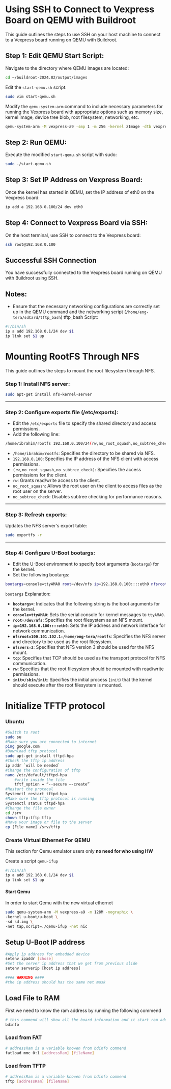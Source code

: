 # Using SSH to Connect to Vexpress Board on QEMU with Buildroot
This guide outlines the steps to use SSH on your host machine to connect to a Vexpress board running on QEMU with Buildroot.
## Step 1: Edit QEMU Start Script:
Navigate to the directory where QEMU images are located:
```bash
cd ~/buildroot-2024.02/output/images
```
Edit the `start-qemu.sh` script:
```bash
sudo vim start-qemu.sh
```
Modify the `qemu-system-arm` command to include necessary parameters for running the Vexpress board with appropriate options such as memory size, kernel image, device tree blob, root filesystem, networking, etc.

```bash
qemu-system-arm -M vexpress-a9 -smp 1 -m 256 -kernel zImage -dtb vexpress-v2p-ca9.dtb -drive file=rootfs.ext2,if=sd,format=raw -append "console=ttyAMA0,115200 rootwait root=/dev/mmcblk0" -net nic,model=lan9118 -net tap,script=/home/ibrahim/bootloader/qemu-ifup
```
## Step 2: Run QEMU:
Execute the modified `start-qemu.sh` script with sudo:
```bash
sudo ./start-qemu.sh
```
## Step 3: Set IP Address on Vexpress Board:
Once the kernel has started in QEMU, set the IP address of eth0 on the Vexpress board:
```bash
ip add a 192.168.0.100/24 dev eth0
```
## Step 4: Connect to Vexpress Board via SSH:
On the host terminal, use SSH to connect to the Vexpress board:

```bash
ssh root@192.168.0.100
```
## Successful SSH Connection
You have successfully connected to the Vexpress board running on QEMU with Buildroot using SSH.
## Notes:
- Ensure that the necessary networking configurations are correctly set up in the QEMU command and the networking script (`/home/eng-tera/sdCard/tftp_bash`)
tftp_bash Script:
```bash
#!/bin/sh
ip a add 192.168.0.1/24 dev $1
ip link set $1 up
```

# Mounting RootFS Through NFS
This guide outlines the steps to mount the root filesystem through NFS.
### Step 1: Install NFS server:
```bash
sudo apt-get install nfs-kernel-server
```
---
### Step 2: Configure exports file (/etc/exports):
- Edit the `/etc/exports` file to specify the shared directory and access permissions.
- Add the following line:
```bash
/home/ibrahim/rootfs 192.168.0.100/24(rw,no_root_squash,no_subtree_check)
```
- `/home/ibrahim/rootfs`: Specifies the directory to be shared via NFS.
- `192.168.0.100`: Specifies the IP address of the NFS client with access permissions.
- `(rw,no_root_squash,no_subtree_check)`: Specifies the access permissions for the client.
- `rw`: Grants read/write access to the client.
- `no_root_squash`: Allows the root user on the client to access files as the root user on the server.
- `no_subtree_check`: Disables subtree checking for performance reasons.
---
### Step 3: Refresh exports:
Updates the NFS server's export table:
```bash
sudo exportfs -r
```
---
### Step 4: Configure U-Boot bootargs:
- Edit the U-Boot environment to specify boot arguments (`bootargs`) for the kernel.
- Set the following bootargs:
```bash
bootargs=console=ttyAMA0 root=/dev/nfs ip=192.168.0.100::::eth0 nfsroot=192.168.0.1:/home/ibrahim/rootfs,nfsvers=3,tcp rw init=/sbin/init
```
`bootargs` Explanation:

- **`bootargs=`**: Indicates that the following string is the boot arguments for the kernel.
- **`console=ttyAMA0`**: Sets the serial console for kernel messages to `ttyAMA0`.
- **`root=/dev/nfs`**: Specifies the root filesystem as an NFS mount.
- **`ip=192.168.0.100::::eth0`**: Sets the IP address and network interface for network communication.
- **`nfsroot=100.101.102.1:/home/eng-tera/rootfs`**: Specifies the NFS server and directory to be used as the root filesystem.
- **`nfsvers=3`**: Specifies that NFS version 3 should be used for the NFS mount.
- **`tcp`**: Specifies that TCP should be used as the transport protocol for NFS communication.
- **`rw`**: Specifies that the root filesystem should be mounted with read/write permissions.
- **`init=/sbin/init`**: Specifies the initial process (`init`) that the kernel should execute after the root filesystem is mounted.

# Initialize TFTP protocol
### Ubuntu
```bash
#Switch to root
sudo su
#Make sure you are connected to internet
ping google.com
#Download tftp protocol
sudo apt-get install tftpd-hpa
#Check the tftp ip address
ip addr `will be needed`
#Change the configuration of tftp
nano /etc/default/tftpd-hpa
	#write inside the file
    tftf_option = “--secure –-create”
#Restart the protocal
Systemctl restart tftpd-hpa
#Make sure the tftp protocol is running
Systemctl status tftpd-hpa
#Change the file owner
cd /srv
chown tftp:tftp tftp 
#Move your image or file to the server
cp [File name] /srv/tftp
```
### Create Virtual Ethernet For QEMU
This section for Qemu emulator users only **no need for who using HW**

Create a script `qemu-ifup` 
```bash
#!/bin/sh
ip a add 192.168.0.1/24 dev $1
ip link set $1 up
```
#### Start Qemu
In order to start Qemu with the new virtual ethernet
```bash
sudo qemu-system-arm -M vexpress-a9 -m 128M -nographic \
-kernel u-boot/u-boot \
-sd sd.img \
-net tap,script=./qemu-ifup -net nic
```
## Setup U-Boot IP address
```bash
#Apply ip address for embedded device
setenv ipaddr [chose] 
#Set the server ip address that we get from previous slide
setenv serverip [host ip address]

#### WARNING ####
#the ip address should has the same net mask
```
## Load File to RAM
First we need to know the ram address by running the following commend
```bash
# this commend will show all the board information and it start ram address
bdinfo
```
### Load from FAT
```bash
# addressRam is a variable knowen from bdinfo commend
fatload mmc 0:1 [addressRam] [fileName]
```
### Load from TFTP
```bash
# addressRam is a variable knowen from bdinfo commend
tftp [addressRam] [fileName]
```
